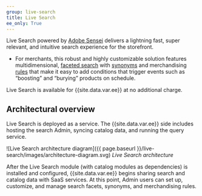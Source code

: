 ```yaml
---
group: live-search
title: Live Search
ee_only: True
---
```


Live Search powered by [Adobe Sensei](https://www.adobe.com/sensei.html) delivers a lightning fast, super relevant, and intuitive search experience for the storefront.

-  For merchants, this robust and highly customizable solution features multidimensional, [faceted search](https://docs.magento.com/user-guide/live-search/facets.html) with [synonyms](https://docs.magento.com/user-guide/live-search/synonyms.html) and merchandising [rules](https://docs.magento.com/user-guide/live-search/rules.html) that make it easy to add conditions that trigger events such as “boosting” and “burying” products on schedule.

Live Search is available for {{site.data.var.ee}} at no additional charge.

## Architectural overview

Live Search is deployed as a service. The {{site.data.var.ee}} side includes hosting the search Admin, syncing catalog data, and running the query service.

![Live Search architecture diagram]({{ page.baseurl }}/live-search/images/architecture-diagram.svg)
_Live Search architecture_

After the Live Search module (with catalog modules as dependencies) is installed and configured, {{site.data.var.ee}} begins sharing search and catalog data with SaaS services. At this point, Admin users can set up, customize, and manage search facets, synonyms, and merchandising rules.
